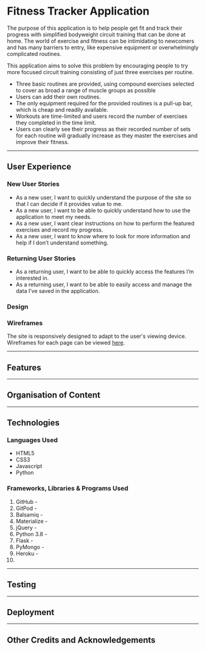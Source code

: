 # Fitness Tracker Application

The purpose of this application is to help people get fit and track their progress with simplified bodyweight circuit training that can be done at home. The world of exercise and fitness can be intimidating to newcomers and has many barriers to entry, like expensive equipment or overwhelmingly complicated routines. 

This application aims to solve this problem by encouraging people to try more focused circuit training consisting of just three exercises per routine. 

* Three basic routines are provided, using compound exercises selected to cover as broad a range of muscle groups as possible
* Users can add their own routines. 
* The only equipment required for the provided routines is a pull-up bar, which is cheap and readily available.
* Workouts are time-limited and users record the number of exercises they completed in the time limit.
* Users can clearly see their progress as their recorded number of sets for each routine will gradually increase as they master the exercises and improve their fitness.

***

## User Experience

### New User Stories

* As a new user, I want to quickly understand the purpose of the site so that I can decide if it provides value to me.
* As a new user, I want to be able to quickly understand how to use the application to meet my needs.
* As a new user, I want clear instructions on how to perform the featured exercises and record my progress.
* As a new user, I want to know where to look for more information and help if I don’t understand something.

### Returning User Stories

* As a returning user, I want to be able to quickly access the features I’m interested in.
* As a returning user, I want to be able to easily access and manage the data I’ve saved in the application.

### Design



### Wireframes

The site is responsively designed to adapt to the user's viewing device. Wireframes for each page can be viewed [here](documentation/wireframes/).

***

## Features



***

## Organisation of Content



***

## Technologies

### Languages Used

* HTML5
* CSS3
* Javascript
* Python

### Frameworks, Libraries & Programs Used

1. GitHub - 
2. GitPod - 
3. Balsamiq - 
4. Materialize - 
5. jQuery - 
6. Python 3.8 -
7. Flask - 
8. PyMongo -
9. Heroku - 
10. 

***

## Testing

***

## Deployment

***

## Other Credits and Acknowledgements